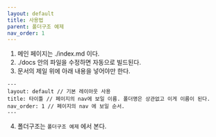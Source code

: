 ```yaml
---
layout: default
title: 사용법
parent: 폴더구조 예제
nav_order: 1
---
```



1. 메인 페이지는 ./index.md 이다.
2. ./docs 안의 파일을 수정하면 자동으로 빌드된다.
3. 문서의 제일 위에 아래 내용을 넣어야만 한다.
```text
---
layout: default // 기본 레이아웃 사용
title: 타이틀 // 페이지의 nav에 보일 이름. 폴더명은 상관없고 이게 이름이 된다.
nav_order: 1 // 페이지의 nav 에 보일 순서.
---
```
4. 폴더구조는 `폴더구조 예제` 에서 본다.